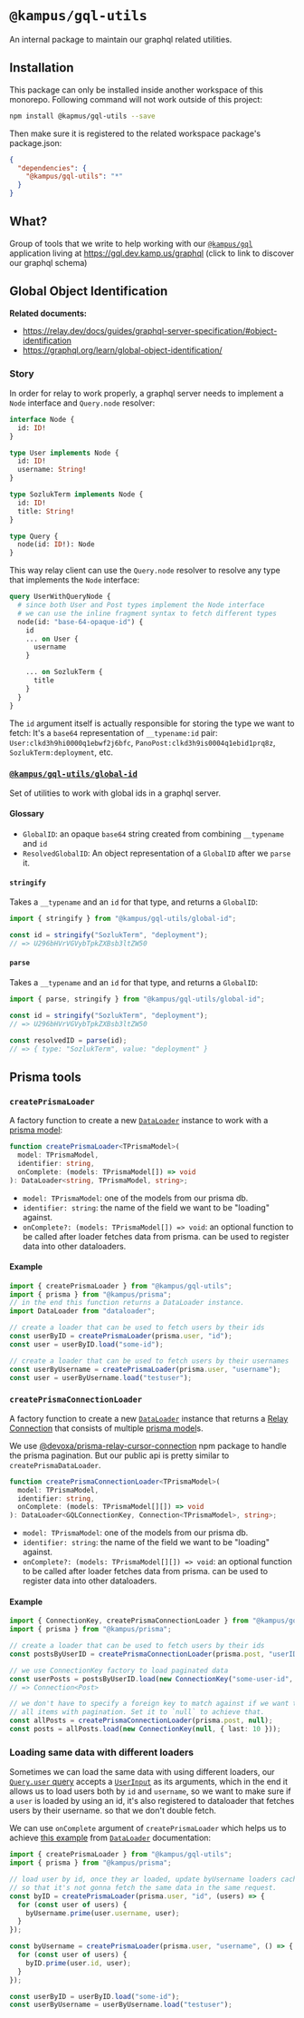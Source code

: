 # `@kampus/gql-utils`

An internal package to maintain our graphql related utilities.

## Installation

This package can only be installed inside another workspace of this monorepo.
Following command will not work outside of this project:

```sh
npm install @kapmus/gql-utils --save
```

Then make sure it is registered to the related workspace package's package.json:

```json
{
  "dependencies": {
    "@kampus/gql-utils": "*"
  }
}
```

## What?

Group of tools that we write to help working with our [`@kampus/gql`]
application living at https://gql.dev.kamp.us/graphql (click to link to
discover our graphql schema)

## Global Object Identification

**Related documents:**

- https://relay.dev/docs/guides/graphql-server-specification/#object-identification
- https://graphql.org/learn/global-object-identification/

### Story

In order for relay to work properly,
a graphql server needs to implement a `Node` interface and `Query.node` resolver:

```graphql
interface Node {
  id: ID!
}

type User implements Node {
  id: ID!
  username: String!
}

type SozlukTerm implements Node {
  id: ID!
  title: String!
}

type Query {
  node(id: ID!): Node
}
```

This way relay client can use the `Query.node` resolver to resolve any
type that implements the `Node` interface:

```graphql
query UserWithQueryNode {
  # since both User and Post types implement the Node interface
  # we can use the inline fragment syntax to fetch different types
  node(id: "base-64-opaque-id") {
    id
    ... on User {
      username
    }

    ... on SozlukTerm {
      title
    }
  }
}
```

The `id` argument itself is actually responsible for storing the type we want
to fetch: It's a `base64` representation of `__typename:id` pair:
`User:clkd3h9hi0000q1ebwf2j6bfc`, `PanoPost:clkd3h9is0004q1ebid1prq8z`,
`SozlukTerm:deployment`, etc.

### [`@kampus/gql-utils/global-id`](./global-id)

Set of utilities to work with global ids in a graphql server.

#### Glossary

- `GlobalID`: an opaque `base64` string created from combining `__typename` and `id`
- `ResolvedGlobalID`: An object representation of a `GlobalID` after we `parse` it.

#### **`stringify`**

Takes a `__typename` and an `id` for that type, and returns a `GlobalID`:

```typescript
import { stringify } from "@kampus/gql-utils/global-id";

const id = stringify("SozlukTerm", "deployment");
// => U296bHVrVGVybTpkZXBsb3ltZW50
```

#### **`parse`**

Takes a `__typename` and an `id` for that type, and returns a `GlobalID`:

```typescript
import { parse, stringify } from "@kampus/gql-utils/global-id";

const id = stringify("SozlukTerm", "deployment");
// => U296bHVrVGVybTpkZXBsb3ltZW50

const resolvedID = parse(id);
// => { type: "SozlukTerm", value: "deployment" }
```

## Prisma tools

### `createPrismaLoader`

A factory function to create a new [`DataLoader`] instance to work with a [prisma model]:

```ts
function createPrismaLoader<TPrismaModel>(
  model: TPrismaModel,
  identifier: string,
  onComplete: (models: TPrismaModel[]) => void
): DataLoader<string, TPrismaModel, string>;
```

- `model: TPrismaModel`: one of the models from our prisma db.
- `identifier: string`: the name of the field we want to be "loading" against.
- `onComplete?: (models: TPrismaModel[]) => void`: an optional function to be called
  after loader fetches data from prisma. can be used to register data into
  other dataloaders.

#### Example

```ts
import { createPrismaLoader } from "@kampus/gql-utils";
import { prisma } from "@kampus/prisma";
// in the end this function returns a DataLoader instance.
import DataLoader from "dataloader";

// create a loader that can be used to fetch users by their ids
const userByID = createPrismaLoader(prisma.user, "id");
const user = userByID.load("some-id");

// create a loader that can be used to fetch users by their usernames
const userByUsername = createPrismaLoader(prisma.user, "username");
const user = userByUsername.load("testuser");
```

### `createPrismaConnectionLoader`

A factory function to create a new [`DataLoader`] instance that returns a
[Relay Connection] that consists of multiple [prisma model]s.

We use [@devoxa/prisma-relay-cursor-connection] npm package to handle the
prisma pagination. But our public api is pretty similar to `createPrismaDataLoader`.

```ts
function createPrismaConnectionLoader<TPrismaModel>(
  model: TPrismaModel,
  identifier: string,
  onComplete: (models: TPrismaModel[][]) => void
): DataLoader<GQLConnectionKey, Connection<TPrismaModel>, string>;
```

- `model: TPrismaModel`: one of the models from our prisma db.
- `identifier: string`: the name of the field we want to be "loading" against.
- `onComplete?: (models: TPrismaModel[][]) => void`: an optional function to be called
  after loader fetches data from prisma. can be used to register data into
  other dataloaders.

#### Example

```ts
import { ConnectionKey, createPrismaConnectionLoader } from "@kampus/gql-utils";
import { prisma } from "@kampus/prisma";

// create a loader that can be used to fetch users by their ids
const postsByUserID = createPrismaConnectionLoader(prisma.post, "userID");

// we use ConnectionKey factory to load paginated data
const userPosts = postsByUserID.load(new ConnectionKey("some-user-id", { first: 10 }));
// => Connection<Post>

// we don't have to specify a foreign key to match against if we want to return
// all items with pagination. Set it to `null` to achieve that.
const allPosts = createPrismaConnectionLoader(prisma.post, null);
const posts = allPosts.load(new ConnectionKey(null, { last: 10 }));
```

### Loading same data with different loaders

Sometimes we can load the same data with using different loaders, our
[`Query.user` query] accepts a [`UserInput`] as its arguments, which in the end
it allows us to load users both by `id` and `username`, so we want to make sure
if a `user` is loaded by using an id, it's also registered to dataloader that
fetches users by their username. so that we don't double fetch.

We can use `onComplete` argument of `createPrismaLoader` which helps us to
achieve [this example] from [`DataLoader`] documentation:

```ts
import { createPrismaLoader } from "@kampus/gql-utils";
import { prisma } from "@kampus/prisma";

// load user by id, once they ar loaded, update byUsername loaders cache
// so that it's not gonna fetch the same data in the same request.
const byID = createPrismaLoader(prisma.user, "id", (users) => {
  for (const user of users) {
    byUsername.prime(user.username, user);
  }
});

const byUsername = createPrismaLoader(prisma.user, "username", () => {
  for (const user of users) {
    byID.prime(user.id, user);
  }
});

const userByID = userByID.load("some-id");
const userByUsername = userByUsername.load("testuser");
```

[`DataLoader`]: https://github.com/graphql/dataloader
[`Query.user` query]: ../../apps/gql/schema/schema.graphql#L2
[`UserInput`]: ../../apps/gql/schema/schema.graphql#L19-L22
[this example]: https://github.com/graphql/dataloader/tree/main#loading-by-alternative-keys
[prisma model]: ../../db/prisma/schema.prisma
[Relay Connection]: https://relay.dev/graphql/connections.htm
[@devoxa/prisma-relay-cursor-connection]: https://www.npmjs.com/package/@devoxa/prisma-relay-cursor-connection
[`@kampus/gql`]: ../../apps/gql
